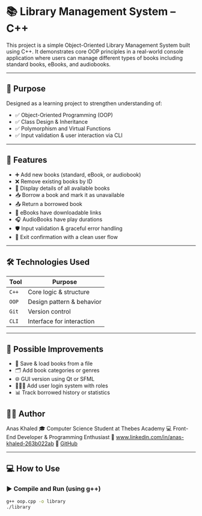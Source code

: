 # 📚 Library Management System – C++

This project is a simple Object-Oriented Library Management System built using C++. It demonstrates core OOP principles in a real-world console application where users can manage different types of books including standard books, eBooks, and audiobooks.

---

## 🎯 Purpose

Designed as a learning project to strengthen understanding of:

- ✅ Object-Oriented Programming (OOP)
- ✅ Class Design & Inheritance
- ✅ Polymorphism and Virtual Functions
- ✅ Input validation & user interaction via CLI

---

## 🧩 Features

- ➕ Add new books (standard, eBook, or audiobook)
- ❌ Remove existing books by ID
- 📖 Display details of all available books
- 📥 Borrow a book and mark it as unavailable
- 📤 Return a borrowed book
- 🔗 eBooks have downloadable links
- 🎧 AudioBooks have play durations
- 🛡️ Input validation & graceful error handling
- 🚪 Exit confirmation with a clean user flow

---

## 🛠 Technologies Used

| Tool        | Purpose                  |
|-------------|---------------------------|
| `C++`       | Core logic & structure    |
| `OOP`       | Design pattern & behavior |
| `Git`       | Version control           |
| `CLI`       | Interface for interaction |

---

## 🧠 Possible Improvements

- 🧾 Save & load books from a file
- 🗂 Add book categories or genres
- 🌐 GUI version using Qt or SFML
- 🧑‍🤝‍🧑 Add user login system with roles
- 📊 Track borrowed history or statistics

## 👨‍💻 Author

Anas Khaled 
🎓 Computer Science Student at Thebes Academy
💻 Front-End Developer & Programming Enthusiast
🔗 www.linkedin.com/in/anas-khaled-263b022ab
🐙 [GitHub](https://github.com/ans-khaled)

---

## 💻 How to Use

### ▶️ Compile and Run (using g++)

```bash
g++ oop.cpp -o library
./library
